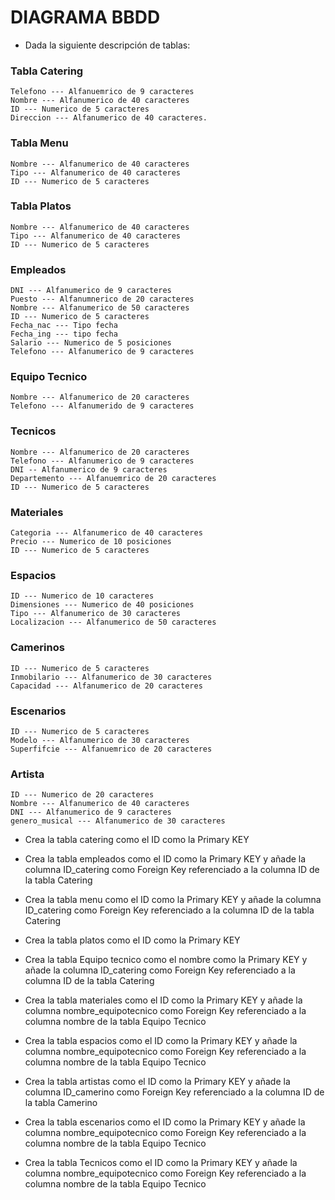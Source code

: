 # DIAGRAMA BBDD

- Dada la siguiente descripción de tablas:

### Tabla Catering
    Telefono --- Alfanuemrico de 9 caracteres
    Nombre --- Alfanumerico de 40 caracteres
    ID --- Numerico de 5 caracteres
    Direccion --- Alfanumerico de 40 caracteres.

### Tabla Menu
    Nombre --- Alfanumerico de 40 caracteres
    Tipo --- Alfanumerico de 40 caracteres
    ID --- Numerico de 5 caracteres

### Tabla Platos
    Nombre --- Alfanumerico de 40 caracteres
    Tipo --- Alfanumerico de 40 caracteres
    ID --- Numerico de 5 caracteres

### Empleados
    DNI --- Alfanumerico de 9 caracteres
    Puesto --- Alfanumnerico de 20 caracteres
    Nombre --- Alfanumerico de 50 caracteres
    ID --- Numerico de 5 caracteres
    Fecha_nac --- Tipo fecha
    Fecha_ing --- tipo fecha
    Salario --- Numerico de 5 posiciones
    Telefono --- Alfanumerico de 9 caracteres

### Equipo Tecnico
    Nombre --- Alfanumerico de 20 caracteres
    Telefono --- Alfanumerido de 9 caracteres

### Tecnicos
    Nombre --- Alfanumerico de 20 caracteres
    Telefono --- Alfanumerico de 9 caracteres
    DNI -- Alfanumerico de 9 caracteres
    Departemento --- Alfanuemrico de 20 caracteres
    ID --- Numerico de 5 caracteres

###  Materiales
    Categoria --- Alfanumerico de 40 caracteres
    Precio --- Numerico de 10 posiciones
    ID --- Numerico de 5 caracteres

### Espacios
    ID --- Numerico de 10 caracteres
    Dimensiones --- Numerico de 40 posiciones
    Tipo --- Alfanumerico de 30 caracteres
    Localizacion --- Alfanumerico de 50 caracteres

### Camerinos
    ID --- Numerico de 5 caracteres
    Inmobilario --- Alfanumerico de 30 caracteres
    Capacidad --- Alfanumerico de 20 caracteres

### Escenarios
    ID --- Numerico de 5 caracteres
    Modelo --- Alfanumerico de 30 caracteres
    Superfifcie --- Alfanuemrico de 20 caracteres

### Artista
    ID --- Numerico de 20 caracteres
    Nombre --- Alfanumerico de 40 caracteres
    DNI --- Alfanumerico de 9 caracteres
    genero_musical --- Alfanumerico de 30 caracteres


- Crea la tabla catering como el ID como la Primary KEY

- Crea la tabla empleados como el ID como la Primary KEY y  añade la columna ID_catering como Foreign Key referenciado a la columna ID de la tabla Catering 

- Crea la tabla menu como el ID como la Primary KEY y  añade la columna ID_catering como Foreign Key referenciado a la columna ID de la tabla Catering

- Crea la tabla platos como el ID como la Primary KEY

- Crea la tabla Equipo tecnico como el nombre como la Primary KEY y  añade la columna ID_catering como Foreign Key referenciado a la columna ID de la tabla Catering

- Crea la tabla materiales como el ID como la Primary KEY y  añade la columna nombre_equipotecnico como Foreign Key referenciado a la columna nombre de la tabla Equipo Tecnico

- Crea la tabla espacios como el ID como la Primary KEY y  añade la columna nombre_equipotecnico como Foreign Key referenciado a la columna nombre de la tabla Equipo Tecnico

- Crea la tabla artistas como el ID como la Primary KEY y  añade la columna ID_camerino como Foreign Key referenciado a la columna ID de la tabla Camerino
 
- Crea la tabla escenarios como el ID como la Primary KEY  y  añade la columna nombre_equipotecnico como Foreign Key referenciado a la columna nombre de la tabla Equipo Tecnico

- Crea la tabla Tecnicos como el ID como la Primary KEY y  añade la columna nombre_equipotecnico como Foreign Key referenciado a la columna nombre de la tabla Equipo Tecnico

